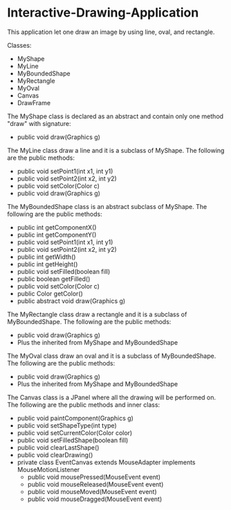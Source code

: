 Interactive-Drawing-Application
===============================

This application let one draw an image by using line, oval, and rectangle.

Classes:
 - MyShape
 - MyLine
 - MyBoundedShape
 - MyRectangle
 - MyOval
 - Canvas
 - DrawFrame
 
The MyShape class is declared as an abstract and contain only one method "draw" with signature:
 - public void draw(Graphics g)
 
The MyLine class draw a line and it is a subclass of MyShape. The following are the public methods:
 - public void setPoint1(int x1, int y1)
 - public void setPoint2(int x2, int y2)
 - public void setColor(Color c)
 - public void draw(Graphics g)

The MyBoundedShape class is an abstract subclass of MyShape. The following are the public methods:
 - public int getComponentX()
 - public int getComponentY()
 - public void setPoint1(int x1, int y1)
 - public void setPoint2(int x2, int y2)
 - public int getWidth()
 - public int getHeight()
 - public void setFilled(boolean fill)
 - public boolean getFilled()
 - public void setColor(Color c)
 - public Color getColor()
 - public abstract void draw(Graphics g)
 
The MyRectangle class draw a rectangle and it is a subclass of MyBoundedShape. The following are the public methods:
 - public void draw(Graphics g)
 - Plus the inherited from MyShape and MyBoundedShape
 
The MyOval class draw an oval and it is a subclass of MyBoundedShape. The following are the public methods:
 - public void draw(Graphics g)
 - Plus the inherited from MyShape and MyBoundedShape

The Canvas class is a JPanel where all the drawing will be performed on. The following are the public methods and inner class:
 - public void paintComponent(Graphics g)
 - public void setShapeType(int type)
 - public void setCurrentColor(Color color)
 - public void setFilledShape(boolean fill)
 - public void clearLastShape()
 - public void clearDrawing()
 - private class EventCanvas extends MouseAdapter implements MouseMotionListener
   - public void mousePressed(MouseEvent event)
   - public void mouseReleased(MouseEvent event)
   - public void mouseMoved(MouseEvent event)
   - public void mouseDragged(MouseEvent event)
